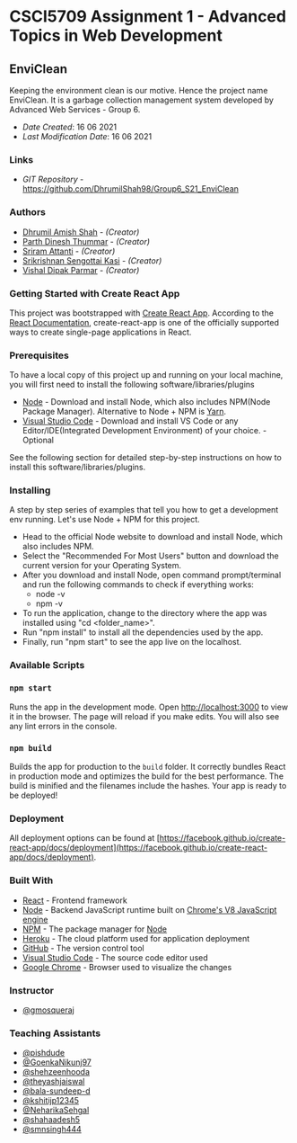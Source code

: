 # CSCI5709 Assignment 1 - Advanced Topics in Web Development

## EnviClean
Keeping the environment clean is our motive. Hence the project name EnviClean. It is a garbage collection management system developed by Advanced Web Services - Group 6.

* *Date Created*: 16 06 2021
* *Last Modification Date*: 16 06 2021

### Links
* *GIT Repository* - <https://github.com/DhrumilShah98/Group6_S21_EnviClean>

### Authors
* [Dhrumil Amish Shah](dh416386@dal.ca) - *(Creator)*
* [Parth Dinesh Thummar](parth.thummar@dal.ca) - *(Creator)*
* [Sriram Attanti](r601872@dal.ca) - *(Creator)*
* [Srikrishnan Sengottai Kasi](srikrishnan.sk@dal.ca) - *(Creator)*
* [Vishal Dipak Parmar](vs301167@dal.ca) - *(Creator)*

### Getting Started with Create React App
This project was bootstrapped with [Create React App](https://github.com/facebook/create-react-app). According to the [React Documentation](https://reactjs.org/docs/create-a-new-react-app.html), create-react-app is one of the officially supported ways to create single-page applications in React.

### Prerequisites
To have a local copy of this project up and running on your local machine, you will first need to install the following 
software/libraries/plugins

* [Node](https://nodejs.org/en/) - Download and install Node, which also includes NPM(Node Package Manager). Alternative to Node + NPM is [Yarn](https://yarnpkg.com/).
* [Visual Studio Code](https://code.visualstudio.com/) - Download and install VS Code or any Editor/IDE(Integrated Development Environment) of your choice. - Optional

See the following section for detailed step-by-step instructions on how to install this software/libraries/plugins.

### Installing
A step by step series of examples that tell you how to get a development env running. Let's use Node + NPM for this project.
* Head to the official Node website to download and install Node, which also includes NPM.
* Select the "Recommended For Most Users" button and download the current version for your Operating System.
* After you download and install Node, open command prompt/terminal and run the following commands to check if everything works:
    * node -v
    * npm -v
* To run the application, change to the directory where the app was installed using "cd <folder_name>".
* Run "npm install" to install all the dependencies used by the app.
* Finally, run "npm start" to see the app live on the localhost.

### Available Scripts
### `npm start`
Runs the app in the development mode. Open [http://localhost:3000](http://localhost:3000) to view it in the browser. The page will reload if you make edits. You will also see any lint errors in the console.

### `npm build`
Builds the app for production to the `build` folder. It correctly bundles React in production mode and optimizes the build for the best performance. The build is minified and the filenames include the hashes. Your app is ready to be deployed!

### Deployment
All deployment options can be found at [https://facebook.github.io/create-react-app/docs/deployment](https://facebook.github.io/create-react-app/docs/deployment).

### Built With
* [React](https://reactjs.org/) - Frontend framework
* [Node](https://nodejs.org/) - Backend JavaScript runtime built on [Chrome's V8 JavaScript engine](https://v8.dev/)
* [NPM](https://www.npmjs.com/) - The package manager for  [Node](https://nodejs.org/)
* [Heroku](https://dashboard.heroku.com/) - The cloud platform used for application deployment
* [GitHub](https://github.com/) - The version control tool
* [Visual Studio Code](https://code.visualstudio.com/download) - The source code editor used
* [Google Chrome](https://www.google.com/intl/en_in/chrome/) - Browser used to visualize the changes

### Instructor
* [@gmosqueraj](https://github.com/gmosqueraj)

### Teaching Assistants
* [@pishdude](https://github.com/pishdude)
* [@GoenkaNikunj97](https://github.com/GoenkaNikunj97)
* [@shehzeenhooda](https://github.com/shehzeenhooda)
* [@theyashjaiswal](https://github.com/theyashjaiswal)
* [@bala-sundeep-d](https://github.com/bala-sundeep-d)
* [@kshitijp12345](https://github.com/kshitijp12345)
* [@NeharikaSehgal](https://github.com/NeharikaSehgal)
* [@shahaadesh5](https://github.com/shahaadesh5)
* [@smnsingh444](https://github.com/smnsingh444)
